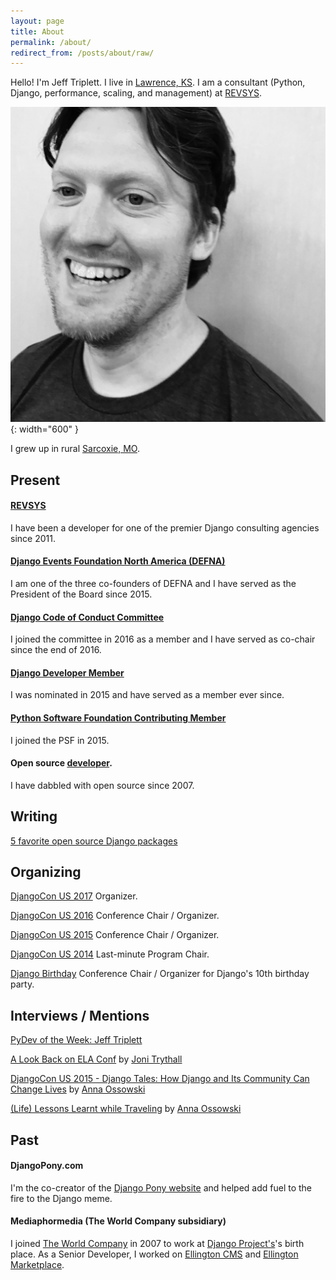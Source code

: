 ```yaml
---
layout: page
title: About
permalink: /about/
redirect_from: /posts/about/raw/
---
```


Hello! I'm Jeff Triplett. I live in [Lawrence, KS](http://en.wikipedia.org/wiki/Lawrence,_Kansas). I am a consultant (Python, Django, performance, scaling, and management) at [REVSYS](http://revsys.com/).

![](/assets/images/dcus-2017-bw.jpg){: width="600" }

I grew up in rural [Sarcoxie, MO](http://en.wikipedia.org/wiki/Sarcoxie,_Missouri).

## Present

#### [REVSYS](http://revsys.com/)

I have been a developer for one of the premier Django consulting agencies since 2011.

#### [Django Events Foundation North America (DEFNA)](https://github.com/defna)

I am one of the three co-founders of DEFNA and I have served as the President of the Board since 2015.

#### [Django Code of Conduct Committee](https://www.djangoproject.com/foundation/committees/#conduct)

I joined the committee in 2016 as a member and I have served as co-chair since the end of 2016.

#### [Django Developer Member](https://www.djangoproject.com/foundation/developer-members/)

I was nominated in 2015 and have served as a member ever since.

#### [Python Software Foundation Contributing Member](https://www.python.org/psf/membership/)

I joined the PSF in 2015.

#### Open source [developer](https://github.com/jefftriplett).

I have dabbled with open source since 2007.

## Writing

[5 favorite open source Django packages](https://opensource.com/business/15/12/5-favorite-open-source-django-packages)

## Organizing

[DjangoCon US 2017](https://2017.djangocon.us/) Organizer.

[DjangoCon US 2016](https://2016.djangocon.us/) Conference Chair / Organizer.

[DjangoCon US 2015](https://2015.djangocon.us/) Conference Chair / Organizer.

[DjangoCon US 2014](https://2014.djangocon.us/) Last-minute Program Chair.

[Django Birthday](https://djangobirthday.com/) Conference Chair / Organizer for Django's 10th birthday party.

## Interviews / Mentions

[PyDev of the Week: Jeff Triplett](http://www.blog.pythonlibrary.org/2016/01/04/pydev-of-the-week-jeff-triplett/)

[A Look Back on ELA Conf](http://jonibologna.com/a-look-back-on-ela-conf/) by [Joni Trythall](https://twitter.com/JoniTrythall)

[DjangoCon US 2015 - Django Tales: How Django and Its Community Can Change Lives](https://www.youtube.com/watch?v=JQkM_fOlb2A) by [Anna Ossowski](https://twitter.com/OssAnna16)

[(Life) Lessons Learnt while Traveling](http://anna-oz.tumblr.com/post/156114754840/life-lessons-learnt-while-traveling) by [Anna Ossowski](https://twitter.com/OssAnna16)

## Past

#### DjangoPony.com

I'm the co-creator of the [Django Pony website](http://www.djangopony.com/) and helped add fuel to the fire to the Django meme.

#### Mediaphormedia (The World Company subsidiary)

I joined [The World Company](www.theworldco.net) in 2007 to work at [Django Project's](http://djangoproject.com/)'s birth place. As a Senior Developer, I worked on [Ellington CMS](https://www.ellingtoncms.com/) and [Ellington Marketplace](https://www.ellingtoncms.com/marketplace/).
